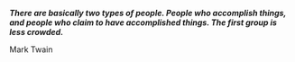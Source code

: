 _**There are basically two types of people. People who accomplish things, and people who claim to have accomplished things. The first group is less crowded.**_

Mark Twain